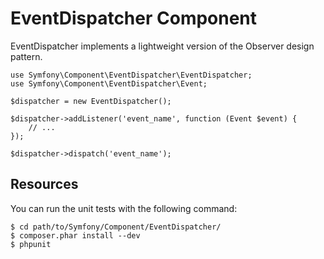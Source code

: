 EventDispatcher Component
=========================

EventDispatcher implements a lightweight version of the Observer design
pattern.

    use Symfony\Component\EventDispatcher\EventDispatcher;
    use Symfony\Component\EventDispatcher\Event;

    $dispatcher = new EventDispatcher();

    $dispatcher->addListener('event_name', function (Event $event) {
        // ...
    });

    $dispatcher->dispatch('event_name');

Resources
---------

You can run the unit tests with the following command:

    $ cd path/to/Symfony/Component/EventDispatcher/
    $ composer.phar install --dev
    $ phpunit
